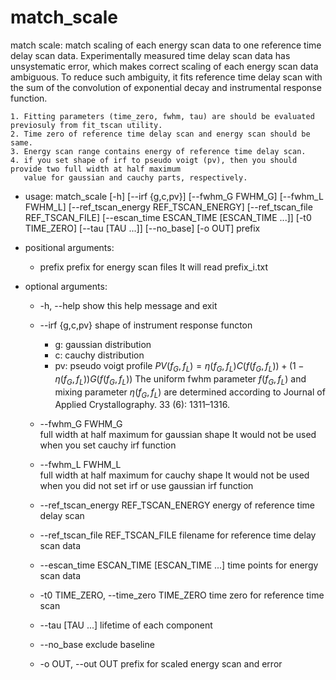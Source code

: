 # match_scale

match scale: match scaling of each energy scan data to one reference time delay scan data.
Experimentally measured time delay scan data has unsystematic error, which makes correct scaling of
each energy scan data ambiguous. To reduce such ambiguity, it fits reference time delay scan with the sum of
the convolution of exponential decay and instrumental response function.

```{Note}
1. Fitting parameters (time_zero, fwhm, tau) are should be evaluated previosuly from fit_tscan utility.
2. Time zero of reference time delay scan and energy scan should be same.
3. Energy scan range contains energy of reference time delay scan.
4. if you set shape of irf to pseudo voigt (pv), then you should provide two full width at half maximum
   value for gaussian and cauchy parts, respectively.
```

* usage: match_scale 
                      [-h] [--irf {g,c,pv}] [--fwhm_G FWHM_G] [--fwhm_L FWHM_L] [--ref_tscan_energy REF_TSCAN_ENERGY] [--ref_tscan_file REF_TSCAN_FILE] [--escan_time ESCAN_TIME [ESCAN_TIME ...]]
                      [-t0 TIME_ZERO] [--tau [TAU ...]] [--no_base] [-o OUT]
                      prefix



* positional arguments:
  * prefix                prefix for energy scan files It will read prefix_i.txt

* optional arguments:
  * -h, --help            show this help message and exit
  * --irf {g,c,pv}
  shape of instrument response functon

    * g: gaussian distribution
    * c: cauchy distribution
    * pv: pseudo voigt profile ${PV}(f_G, f_L) = \eta(f_G, f_L) C(f(f_G, f_L)) + (1-\eta(f_G, f_L)) G(f(f_G, f_L))$
      The uniform fwhm parameter $f(f_G, f_L)$ and mixing parameter $\eta(f_G, f_L)$ are determined according to 
      Journal of Applied Crystallography. 33 (6): 1311–1316.
  * --fwhm_G FWHM_G       
                        full width at half maximum for gaussian shape
                        It would not be used when you set cauchy irf function
  * --fwhm_L FWHM_L       
                        full width at half maximum for cauchy shape
                        It would not be used when you did not set irf or use gaussian irf function
  * --ref_tscan_energy REF_TSCAN_ENERGY
                        energy of reference time delay scan
  * --ref_tscan_file REF_TSCAN_FILE
                        filename for reference time delay scan data
  * --escan_time ESCAN_TIME [ESCAN_TIME ...]
                        time points for energy scan data
  * -t0 TIME_ZERO, --time_zero TIME_ZERO
                        time zero for reference time scan
  * --tau [TAU ...]       lifetime of each component
  * --no_base             exclude baseline
  * -o OUT, --out OUT     prefix for scaled energy scan and error

